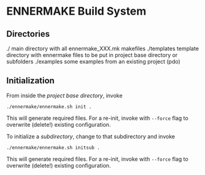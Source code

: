 # ENNERMAKE Build System

## Directories

./            main directory with all ennermake_XXX.mk makefiles
./templates   template directory with ennermake files to be put in project base directory or subfolders
./examples    some examples from an existing project (pdo)


## Initialization

From inside the _project base directory_, invoke
```
./ennermake/ennermake.sh init .
```
This will generate required files.
For a re-init, invoke with `--force` flag to overwrite (delete!) existing configuration.

To initialize a _subdirectory_, change to that subdirectory and invoke
```
./ennermake/ennermake.sh initsub .
```
This will generate required files.
For a re-init, invoke with `--force` flag to overwrite (delete!) existing configuration.




